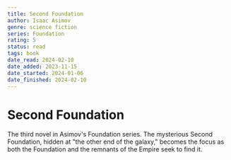 ```yaml
---
title: Second Foundation
author: Isaac Asimov
genre: science fiction
series: Foundation
rating: 5
status: read
tags: book
date_read: 2024-02-10
date_added: 2023-11-15
date_started: 2024-01-06
date_finished: 2024-02-10
---
```


# Second Foundation

The third novel in Asimov's Foundation series. The mysterious Second Foundation, hidden at "the other end of the galaxy," becomes the focus as both the Foundation and the remnants of the Empire seek to find it.
